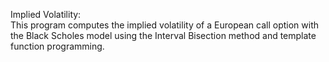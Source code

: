 Implied Volatility: \
This program computes the implied volatility of a European call option with the Black Scholes 
model using the Interval Bisection method and template function programming.
